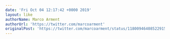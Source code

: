 ```yaml
---
date: 'Fri Oct 04 12:17:42 +0000 2019'
layout: like
authorName: Marco Arment
authorUrl: 'https://twitter.com/marcoarment'
originalPost: 'https://twitter.com/marcoarment/status/1180094640852291584'
---
```

